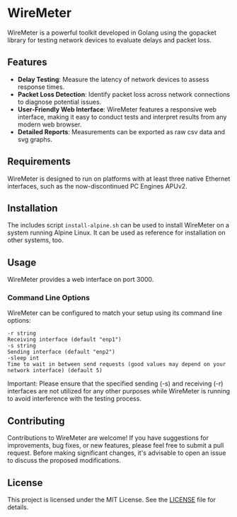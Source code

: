 # WireMeter

WireMeter is a powerful toolkit developed in Golang using the gopacket library for testing network devices to evaluate delays and packet loss.

## Features

- **Delay Testing**: Measure the latency of network devices to assess response times.
- **Packet Loss Detection**: Identify packet loss across network connections to diagnose potential issues.
- **User-Friendly Web Interface**: WireMeter features a responsive web interface, making it easy to conduct tests and interpret results from any modern web browser.
- **Detailed Reports**: Measurements can be exported as raw csv data and svg graphs.

## Requirements

WireMeter is designed to run on platforms with at least three native Ethernet interfaces, such as the now-discontinued PC Engines APUv2.

## Installation

The includes script `install-alpine.sh` can be used to install WireMeter on a system running Alpine Linux.
It can be used as reference for installation on other systems, too.

## Usage

WireMeter provides a web interface on port 3000.

### Command Line Options

WireMeter can be configured to match your setup using its command line options:

```
-r string
Receiving interface (default "enp1")
-s string
Sending interface (default "enp2")
-sleep int
Time to wait in between send requests (good values may depend on your network interface) (default 5)
```
Important: Please ensure that the specified sending (-s) and receiving (-r) interfaces are not utilized for any other purposes while WireMeter is running to avoid interference with the testing process.

## Contributing

Contributions to WireMeter are welcome! If you have suggestions for improvements, bug fixes, or new features, please feel free to submit a pull request. 
Before making significant changes, it's advisable to open an issue to discuss the proposed modifications.

## License

This project is licensed under the MIT License. See the [LICENSE](LICENSE) file for details.